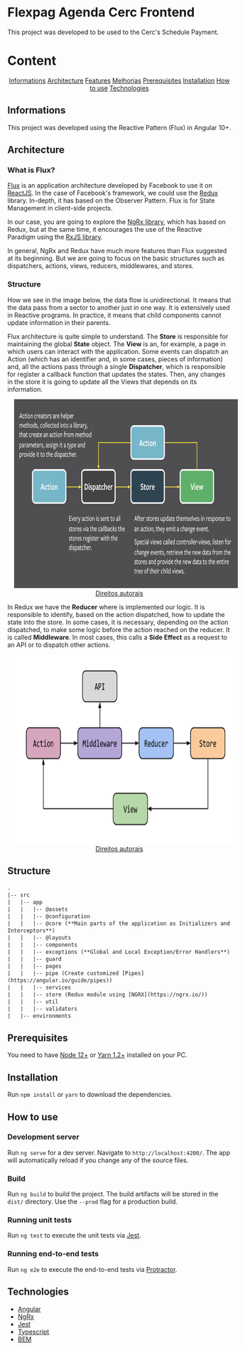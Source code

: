 # Flexpag Agenda Cerc Frontend

This project was developed to be used to the Cerc's Schedule Payment.

Content
==================
<p align="center">
  <a href="#informations">Informations</a>
  <a href="#architecture">Architecture</a>
  <a href="#features">Features</a>
  <a href="#melhorias">Melhorias</a>
  <a href="#Prerequisites">Prerequisites</a>
  <a href="#installation">Installation</a>
  <a href="#how-to-use">How to use</a>
  <a href="#technologies">Technologies</a>
</p>

## Informations

This project was developed using the Reactive Pattern (Flux) in Angular 10+.

## Architecture

### What is Flux?

[Flux](https://facebook.github.io/flux/) is an application architecture developed by Facebook to use it on [ReactJS](https://pt-br.reactjs.org/). In the case of Facebook's framework, we could use the [Redux](https://redux.js.org/) library. In-depth, it has based on the Observer Pattern. Flux is for State Management in client-side projects.

In our case, you are going to explore the [NgRx library](https://ngrx.io/), which has based on Redux, but at the same time, it encourages the use of the Reactive Paradigm using the [RxJS library](https://rxjs-dev.firebaseapp.com/).

In general, NgRx and Redux have much more features than Flux suggested at its beginning. But we are going to focus on the basic structures such as dispatchers, actions, views, reducers, middlewares, and stores.

### Structure

How we see in the image below, the data flow is unidirectional. It means that the data pass from a sector to another just in one way. It is extensively used in Reactive programs. In practice, it means that child components cannot update information in their parents.

Flux architecture is quite simple to understand. The **Store** is responsible for maintaining the global **State** object. The **View** is an, for example, a page in which users can interact with the application. Some events can dispatch an Action (which has an identifier and, in some cases, pieces of information) and, all the actions pass through a single **Dispatcher**, which is responsible for register a callback function that updates the states. Then, any changes in the store it is going to update all the Views that depends on its information.

<div align="center">
  <img style="margin: 0 15px !important" src="./github/images/flux-facebook.png" alt="flux-architecture" height="425" />
  <a href="https://facebook.github.io/flux/docs/in-depth-overview/">Direitos autorais</a>
</div>

In Redux we have the **Reducer** where is implemented our logic. It is responsible to identify, based on the action dispatched, how to update the state into the store.
In some cases, it is necessary, depending on the action dispatched, to make some logic before the action reached on the reducer. It is called **Middleware**. In most cases, this calls a **Side Effect** as a request to an API or to dispatch other actions.

<div align="center">
  <img style="margin: 0 15px !important" src="./github/images/redux-architecture-overview-middleware.png" alt="flux-architecture" height="425" />
  <a href="https://blog.novoda.com/introduction-to-redux-in-flutter/">Direitos autorais</a>
</div>

## Structure

    .
    |-- src
    |   |-- app
    |   |   |-- @assets
    |   |   |-- @configuration
    |   |   |-- @core (**Main parts of the application as Initializers and Interceptors**)
    |   |   |-- @layouts
    |   |   |-- components
    |   |   |-- exceptions (**Global and Local Exception/Error Handlers**)
    |   |   |-- guard
    |   |   |-- pages
    |   |   |-- pipe (Create customized [Pipes](https://angular.io/guide/pipes))
    |   |   |-- services
    |   |   |-- store (Redux module using [NGRX](https://ngrx.io/))
    |   |   |-- util
    |   |   |-- validators
    |   |-- environments

## Prerequisites

You need to have [Node 12+](https://nodejs.org/en/) or [Yarn 1.2+](https://yarnpkg.com/) installed on your PC.

## Installation

Run `npm install` or `yarn` to download the dependencies.

## How to use

### Development server

Run `ng serve` for a dev server. Navigate to `http://localhost:4200/`. The app will automatically reload if you change any of the source files.

### Build

Run `ng build` to build the project. The build artifacts will be stored in the `dist/` directory. Use the `--prod` flag for a production build.

### Running unit tests

Run `ng test` to execute the unit tests via [Jest](https://jestjs.io/).

### Running end-to-end tests

Run `ng e2e` to execute the end-to-end tests via [Protractor](http://www.protractortest.org/).

## Technologies

- [Angular](https://angular.io/)
- [NgRx](https://ngrx.io/)
- [Jest](https://jestjs.io/)
- [Typescript](https://www.typescriptlang.org/)
- [BEM](http://getbem.com/)
